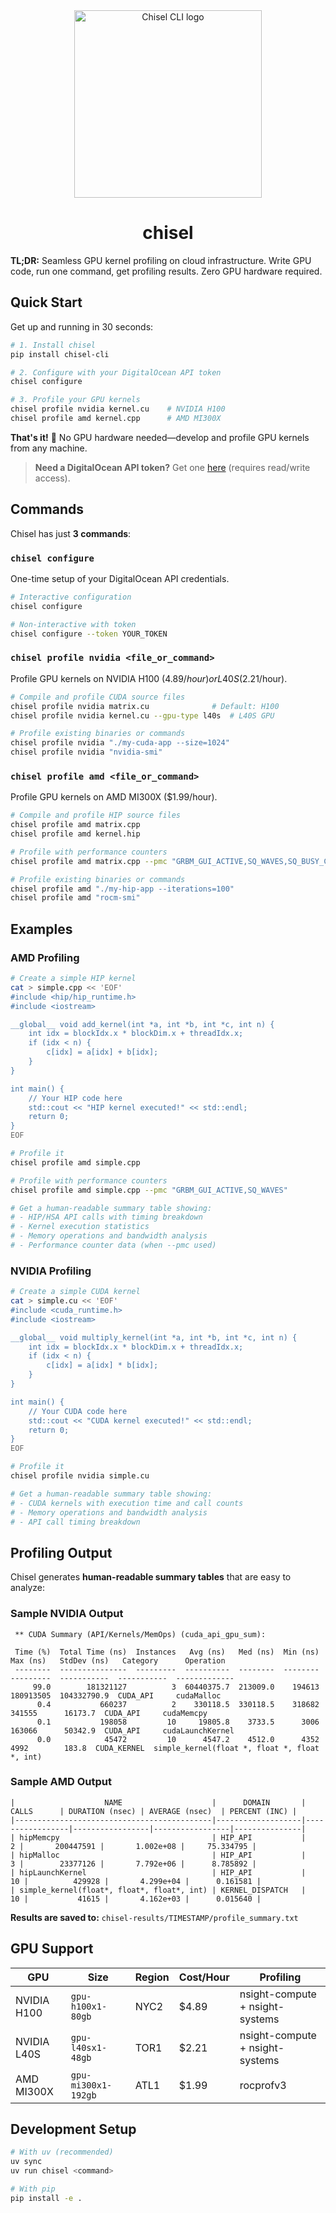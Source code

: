 <div align="center">
  <img width="300" height="300" src="https://i.imgur.com/KISXGnH.png" alt="Chisel CLI logo" /> 
	<h1>chisel</h1>
</div>

**TL;DR:** Seamless GPU kernel profiling on cloud infrastructure. Write GPU code, run one command, get profiling results. Zero GPU hardware required.

## Quick Start

Get up and running in 30 seconds:

```bash
# 1. Install chisel
pip install chisel-cli

# 2. Configure with your DigitalOcean API token
chisel configure

# 3. Profile your GPU kernels
chisel profile nvidia kernel.cu    # NVIDIA H100
chisel profile amd kernel.cpp      # AMD MI300X
```

**That's it!** 🚀 No GPU hardware needed—develop and profile GPU kernels from any machine.

> **Need a DigitalOcean API token?** Get one [here](https://amd.digitalocean.com/account/api/tokens) (requires read/write access).

## Commands

Chisel has just **3 commands**:

### `chisel configure`

One-time setup of your DigitalOcean API credentials.

```bash
# Interactive configuration
chisel configure

# Non-interactive with token
chisel configure --token YOUR_TOKEN
```

### `chisel profile nvidia <file_or_command>`

Profile GPU kernels on NVIDIA H100 ($4.89/hour) or L40S ($2.21/hour).

```bash
# Compile and profile CUDA source files
chisel profile nvidia matrix.cu              # Default: H100
chisel profile nvidia kernel.cu --gpu-type l40s  # L40S GPU

# Profile existing binaries or commands
chisel profile nvidia "./my-cuda-app --size=1024"
chisel profile nvidia "nvidia-smi"
```

### `chisel profile amd <file_or_command>`

Profile GPU kernels on AMD MI300X ($1.99/hour).

```bash
# Compile and profile HIP source files
chisel profile amd matrix.cpp
chisel profile amd kernel.hip

# Profile with performance counters
chisel profile amd matrix.cpp --pmc "GRBM_GUI_ACTIVE,SQ_WAVES,SQ_BUSY_CYCLES"

# Profile existing binaries or commands
chisel profile amd "./my-hip-app --iterations=100"
chisel profile amd "rocm-smi"
```

## Examples

### AMD Profiling

```bash
# Create a simple HIP kernel
cat > simple.cpp << 'EOF'
#include <hip/hip_runtime.h>
#include <iostream>

__global__ void add_kernel(int *a, int *b, int *c, int n) {
    int idx = blockIdx.x * blockDim.x + threadIdx.x;
    if (idx < n) {
        c[idx] = a[idx] + b[idx];
    }
}

int main() {
    // Your HIP code here
    std::cout << "HIP kernel executed!" << std::endl;
    return 0;
}
EOF

# Profile it
chisel profile amd simple.cpp

# Profile with performance counters
chisel profile amd simple.cpp --pmc "GRBM_GUI_ACTIVE,SQ_WAVES"

# Get a human-readable summary table showing:
# - HIP/HSA API calls with timing breakdown
# - Kernel execution statistics
# - Memory operations and bandwidth analysis
# - Performance counter data (when --pmc used)
```

### NVIDIA Profiling

```bash
# Create a simple CUDA kernel
cat > simple.cu << 'EOF'
#include <cuda_runtime.h>
#include <iostream>

__global__ void multiply_kernel(int *a, int *b, int *c, int n) {
    int idx = blockIdx.x * blockDim.x + threadIdx.x;
    if (idx < n) {
        c[idx] = a[idx] * b[idx];
    }
}

int main() {
    // Your CUDA code here
    std::cout << "CUDA kernel executed!" << std::endl;
    return 0;
}
EOF

# Profile it
chisel profile nvidia simple.cu

# Get a human-readable summary table showing:
# - CUDA kernels with execution time and call counts
# - Memory operations and bandwidth analysis
# - API call timing breakdown
```

## Profiling Output

Chisel generates **human-readable summary tables** that are easy to analyze:

### Sample NVIDIA Output

```
 ** CUDA Summary (API/Kernels/MemOps) (cuda_api_gpu_sum):

 Time (%)  Total Time (ns)  Instances   Avg (ns)   Med (ns)  Min (ns)  Max (ns)   StdDev (ns)   Category      Operation
 --------  ---------------  ---------  ----------  --------  --------  ---------  -----------  -----------  -------------
     99.0        181321127          3  60440375.7  213009.0    194613  180913505  104332790.9  CUDA_API     cudaMalloc
      0.4           660237          2    330118.5  330118.5    318682     341555      16173.7  CUDA_API     cudaMemcpy
      0.1           198058         10     19805.8    3733.5      3006     163066      50342.9  CUDA_API     cudaLaunchKernel
      0.0            45472         10      4547.2    4512.0      4352       4992        183.8  CUDA_KERNEL  simple_kernel(float *, float *, float *, int)
```

### Sample AMD Output

```
|                    NAME                    |      DOMAIN       |      CALLS      | DURATION (nsec) | AVERAGE (nsec)  | PERCENT (INC) |
|--------------------------------------------|-------------------|-----------------|-----------------|-----------------|---------------|
| hipMemcpy                                  | HIP_API           |               2 |       200447591 |       1.002e+08 |     75.334795 |
| hipMalloc                                  | HIP_API           |               3 |        23377126 |       7.792e+06 |      8.785892 |
| hipLaunchKernel                            | HIP_API           |              10 |          429928 |       4.299e+04 |      0.161581 |
| simple_kernel(float*, float*, float*, int) | KERNEL_DISPATCH   |              10 |           41615 |       4.162e+03 |      0.015640 |
```

**Results are saved to:** `chisel-results/TIMESTAMP/profile_summary.txt`

## GPU Support

| GPU         | Size                | Region | Cost/Hour | Profiling                       |
| ----------- | ------------------- | ------ | --------- | ------------------------------- |
| NVIDIA H100 | `gpu-h100x1-80gb`   | NYC2   | $4.89     | nsight-compute + nsight-systems |
| NVIDIA L40S | `gpu-l40sx1-48gb`   | TOR1   | $2.21     | nsight-compute + nsight-systems |
| AMD MI300X  | `gpu-mi300x1-192gb` | ATL1   | $1.99     | rocprofv3                       |

## Development Setup

```bash
# With uv (recommended)
uv sync
uv run chisel <command>

# With pip
pip install -e .
```
